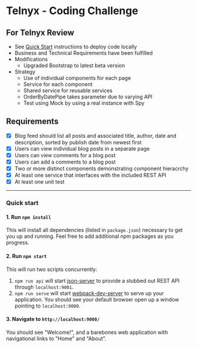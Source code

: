 # Telnyx - Coding Challenge

## For Telnyx Review
* See [Quick Start](#quick-start) instructions to deploy code locally
* Business and Technical Requirements have been fulfilled
* Modifications
  * Upgraded Bootstrap to latest beta version
* Strategy
  * Use of individual components for each page
  * Service for each component
  * Shared service for reusable services
  * OrderByDatePipe takes parameter due to varying API
  * Test using Mock by using a real instance with Spy

## Requirements
* [x] Blog feed should list all posts and associated title, author, date and description, sorted by publish date from newest first
* [x] Users can view individual blog posts in a separate page
* [x] Users can view comments for a blog post
* [x] Users can add a comments to a blog post
* [x] Two or more distinct components demonstrating component hieracrchy
* [x] At least one service that interfaces with the included REST API
* [x] At least one unit test

---

### Quick start

#### 1. Run `npm install`

This will install all dependencies (listed in `package.json`) necessary to get you up and running.  Feel free to add additional npm packages as you progress.

#### 2. Run `npm start`

This will run two scripts concurrently:
1. `npm run api` will start [json-server](https://github.com/typicode/json-server) to provide a stubbed out REST API through `localhost:9001`.
2. `npm run serve` will start [webpack-dev-server](https://github.com/webpack/webpack-dev-server) to serve up your application.  You should see your default browser open up a window pointing to `localhost:9000`.

#### 3. Navigate to `http://localhost:9000/`

You should see "Welcome!", and a barebones web application with navigational links to "Home" and "About".
